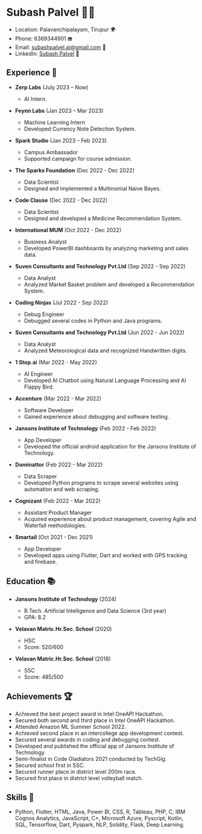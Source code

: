 # Subash Palvel 👨‍💻

- Location: Palavanchipalayam, Tirupur 🌍
- Phone: 6369344901 ☎️
- Email: subashpalvel.ai@gmail.com 📧
- LinkedIn: [Subash Palvel](https://www.linkedin.com/in/subashpalvel) 🔗

## Experience 🚀

- **Zerp Labs** (July 2023 – Now)
  - AI Intern.
    
- **Feynn Labs** (Jan 2023 – Mar 2023)
  - Machine Learning Intern
  - Developed Currency Note Detection System.

- **Spark Studio** (Jan 2023 – Feb 2023)
  - Campus Ambassador
  - Supported campaign for course admission.

- **The Sparks Foundation** (Dec 2022 - Dec 2022)
  - Data Scientist
  - Designed and implemented a Multinomial Naive Bayes.

- **Code Clause** (Dec 2022 - Dec 2022)
  - Data Scientist
  - Designed and developed a Medicine Recommendation System.

- **International MUM** (Oct 2022 - Dec 2022)
  - Business Analyst
  - Developed PowerBI dashboards by analyzing marketing and sales data.

- **Suven Consultants and Technology Pvt.Ltd** (Sep 2022 - Sep 2022)
  - Data Analyst
  - Analyzed Market Basket problem and developed a Recommendation System.

- **Coding Ninjas** (Jul 2022 - Sep 2022)
  - Debug Engineer
  - Debugged several codes in Python and Java programs.

- **Suven Consultants and Technology Pvt.Ltd** (Jun 2022 - Jun 2022)
  - Data Analyst
  - Analyzed Meteorological data and recognized Handwritten digits.

- **1 Stop.ai** (Mar 2022 - May 2022)
  - AI Engineer
  - Developed AI Chatbot using Natural Language Processing and AI Flappy Bird.

- **Accenture** (Mar 2022 - Mar 2022)
  - Software Developer
  - Gained experience about debugging and software testing.

- **Jansons Institute of Technology** (Feb 2022 - Feb 2022)
  - App Developer
  - Developed the official android application for the Jansons Institute of Technology.

- **Dominattor** (Feb 2022 - Mar 2022)
  - Data Scraper
  - Developed Python programs to scrape several websites using automation and web scraping.

- **Cognizant** (Feb 2022 - Mar 2022)
  - Assistant Product Manager
  - Acquired experience about product management, covering Agile and Waterfall methodologies.

- **Smartail** (Oct 2021 - Dec 2021)
  - App Developer
  - Developed apps using Flutter, Dart and worked with GPS tracking and firebase.

## Education 📚

- **Jansons Institute of Technology** (2024)
  - B.Tech. Artificial Intelligence and Data Science (3rd year)
  - GPA: 8.2

- **Velavan Matric.Hr.Sec. School** (2020)
  - HSC
  - Score: 520/600

- **Velavan Matric.Hr.Sec. School** (2018)
  - SSC
  - Score: 485/500

## Achievements 🏆

- Achieved the best project award in Intel OneAPI Hackathon.
- Secured both second and third place in Intel OneAPI Hackathon.
- Attended Amazon ML Summer School 2022.
- Achieved second place in an intercollege app development contest.
- Secured several awards in coding and debugging contest.
- Developed and published the official app of Jansons Institute of Technology.
- Semi-finalist in Code Gladiators 2021 conducted by TechGig.
- Secured school first in SSC.
- Secured runner place in district level 200m race.
- Secured first place in district level volleyball match.

## Skills 🔧

- Python, Flutter, HTML, Java, Power BI, CSS, R, Tableau, PHP, C, IBM Cognos Analytics, JavaScript, C+, Microsoft Azure, Pyscript, Kotlin, SQL, Tensorflow, Dart, Pyspark, NLP, Solidity, Flask, Deep Learning.
